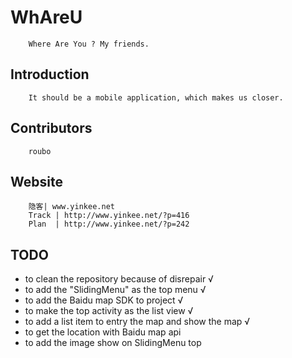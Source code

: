 # WhAreU

        Where Are You ? My friends.

## Introduction

        It should be a mobile application, which makes us closer.

## Contributors

        roubo

## Website

        隐客| www.yinkee.net
        Track | http://www.yinkee.net/?p=416
        Plan  | http://www.yinkee.net/?p=242


## TODO

   * to clean the repository because of disrepair √
   * to add the "SlidingMenu" as the top menu √
   * to add the Baidu map SDK to project √
   * to make the top activity as the list view √
   * to add a list item to entry the map and show the map √
   * to get the location with Baidu map api
   * to add the image show on SlidingMenu top

